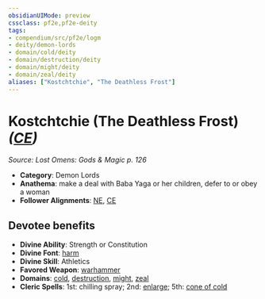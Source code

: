 ```yaml
---
obsidianUIMode: preview
cssclass: pf2e,pf2e-deity
tags:
- compendium/src/pf2e/logm
- deity/demon-lords
- domain/cold/deity
- domain/destruction/deity
- domain/might/deity
- domain/zeal/deity
aliases: ["Kostchtchie", "The Deathless Frost"]
---
```

# Kostchtchie (The Deathless Frost) *([CE](../../../rules/traits/chaotic-evil-b1.md))*  
*Source: Lost Omens: Gods & Magic p. 126*  

- **Category**: Demon Lords
- **Anathema**: make a deal with Baba Yaga or her children, defer to or obey a woman
- **Follower Alignments**: [NE](../../../rules/traits/neutral-evil-b1.md), [CE](../../../rules/traits/chaotic-evil-b1.md)

## Devotee benefits

- **Divine Ability**: Strength or Constitution
- **Divine Font**: [harm](../../spells/harm.md)
- **Divine Skill**: Athletics
- **Favored Weapon**: [warhammer](../../equipment/items/warhammer.md)
- **Domains**: [cold](../domains.md#Cold), [destruction](../domains.md#Destruction), [might](../domains.md#Might), [zeal](../domains.md#Zeal)
- **Cleric Spells**: 1st: chilling spray; 2nd: [enlarge](../../spells/enlarge.md); 5th: [cone of cold](../../spells/cone-of-cold.md)